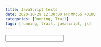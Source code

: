 ```yaml
---
title: JavaScript tests
date: 2020-10-29 12:30:00 HH:MM:SS +0100
categories: [Running, Trail]
tags: [running, trail, javascript, js]
---
```


<script>
$("input[name='masknumber']").on("keyup", function(){
    $("input[name='number']").val(destroyMask(this.value));
    this.value = createMask($("input[name='number']").val());
})

function createMask(string){
  console.log(string)
	return string.replace(/(\d{2})(\d{3})(\d{2})/,"$1-$2-$3");
}

function destroyMask(string){
  console.log(string)
	return string.replace(/\D/g,'').substring(0, 8);
}
</script>

<input type="text" name="masknumber">
<input type="text" name="number" style="display:none;">